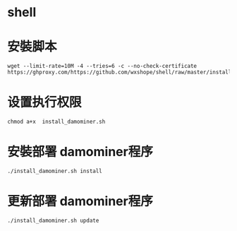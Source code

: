 # shell

# 安裝脚本 
```shell
wget --limit-rate=10M -4 --tries=6 -c --no-check-certificate https://ghproxy.com/https://github.com/wxshope/shell/raw/master/install_damominer.sh
```
# 设置执行权限
```
chmod a+x  install_damominer.sh 
```
# 安裝部署 damominer程序
```
./install_damominer.sh install  
```
# 更新部署 damominer程序
```
./install_damominer.sh update    
```
